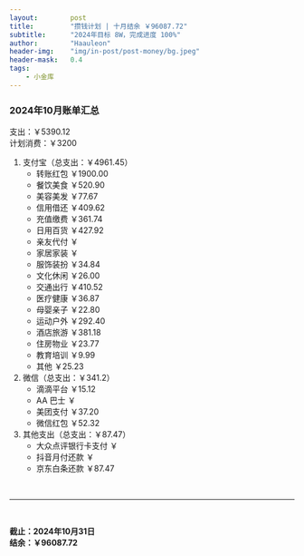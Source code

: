 ```yaml
---
layout:        post
title:         "攒钱计划 | 十月结余 ￥96087.72"
subtitle:      "2024年目标 8W，完成进度 100%"
author:        "Haauleon"
header-img:    "img/in-post/post-money/bg.jpeg"
header-mask:   0.4
tags:
    - 小金库
---
```


### 2024年10月账单汇总             
支出：￥5390.12         
计划消费：￥3200        

1. 支付宝（总支出：￥4961.45）   
    - 转账红包 ￥1900.00   
    - 餐饮美食 ￥520.90    
    - 美容美发 ￥77.67     
    - 信用借还 ￥409.62    
    - 充值缴费 ￥361.74     
    - 日用百货 ￥427.92      
    - 亲友代付 ￥     
    - 家居家装 ￥    
    - 服饰装扮 ￥34.84    
    - 文化休闲 ￥26.00    
    - 交通出行 ￥410.52      
    - 医疗健康 ￥36.87
    - 母婴亲子 ￥22.80
    - 运动户外 ￥292.40     
    - 酒店旅游 ￥381.18
    - 住房物业 ￥23.77
    - 教育培训 ￥9.99    
    - 其他 ￥25.23       
2. 微信（总支出：￥341.2）      
    - 滴滴平台 ￥15.12   
    - AA 巴士 ￥    
    - 美团支付 ￥37.20
    - 微信红包 ￥52.32    
3. 其他支出（总支出：￥87.47）     
    - 大众点评银行卡支付 ￥    
    - 抖音月付还款 ￥    
    - 京东白条还款 ￥87.47   

<br>

---

<br>

**截止：2024年10月31日**      
**结余：￥96087.72**        
